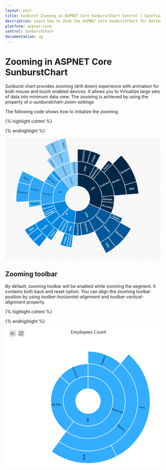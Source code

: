 ```yaml
---
layout: post
title: Sunburst Zooming in ASPNET Core SunburstChart Control | Syncfusion
description: Learn how to Zoom the ASPNET Core SunburstChart for better data visualization, its elements, features, and more.
platform: aspnet-core
control: SunburstChart
documentation: ug
---
```


# Zooming in ASPNET Core SunburstChart

Sunburst chart provides zooming (drill down) experience with animation for both mouse and touch enabled devices. It allows you to Virtualize large sets of data into minimum data view. The zooming is achieved by using the property of *e-sunburstchart-zoom-settings*

The following code shows how to initialize the zooming.

{% highlight cshtml %}

<ej-sunburstchart id="SunburstChart" >
   <e-sunburstchart-zoom-settings enable="true"></e-sunburstchart-zoom-settings>
  <ej-sunburstchart>

{% endhighlight %}

![Sunburst chart Zooming1](Zooming_images/Zooming_img1.gif)

## Zooming toolbar
By default, zooming toolbar will be enabled while zooming the segment. It contains both back and reset option.
You can align the zooming toolbar position by using *toolbar-horizontal-alignment* and *toolbar-vertical-alignment* property.

{% highlight cshtml %}

<ej-sunburstchart id="SunburstChart" >
   <e-sunburstchart-zoom-settings enable="true"toolbar-horizontal-alignment="@SunburstHorizontalAlignment.Left">
   </e-sunburstchart-zoom-settings>
  <ej-sunburstchart>

{% endhighlight %}

![Sunburst chart Zooming2](Zooming_images/Zooming_img2.png)


